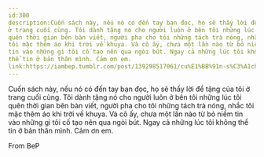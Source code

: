 ```yaml
---
id:300
description:Cuốn sách này, nếu nó có đến tay bạn đọc, họ sẽ thấy lời đề tặng của tôi
ở trang cuối cùng. Tôi dành tặng nó cho người luôn ở bên tôi những lúc tôi
quên thời gian bên bàn viết, người pha cho tôi những tách trà nóng, nhắc
tôi mặc thêm áo khi trời về khuya. Và cô ấy, chưa một lần nào từ bỏ niềm
tin vào những gì tôi cố tạo nên qua ngòi bút. Ngay cả những lúc tôi không
thể tin ở bản thân mình. Cảm ơn em.
link:https://iambep.tumblr.com/post/139298517061/cu%E1%BB%91n-s%C3%A1ch-n%C3%A0y-n%E1%BA%BFu-n%C3%B3-c%C3%B3-%C4%91%E1%BA%BFn-tay-b%E1%BA%A1n-%C4%91%E1%BB%8Dc-h%E1%BB%8D-s%E1%BA%BD
---
```


Cuốn sách này, nếu nó có đến tay bạn đọc, họ sẽ thấy lời đề tặng của tôi
ở trang cuối cùng. Tôi dành tặng nó cho người luôn ở bên tôi những lúc tôi
quên thời gian bên bàn viết, người pha cho tôi những tách trà nóng, nhắc
tôi mặc thêm áo khi trời về khuya. Và cô ấy, chưa một lần nào từ bỏ niềm
tin vào những gì tôi cố tạo nên qua ngòi bút. Ngay cả những lúc tôi không
thể tin ở bản thân mình. Cảm ơn em.

From BeP
